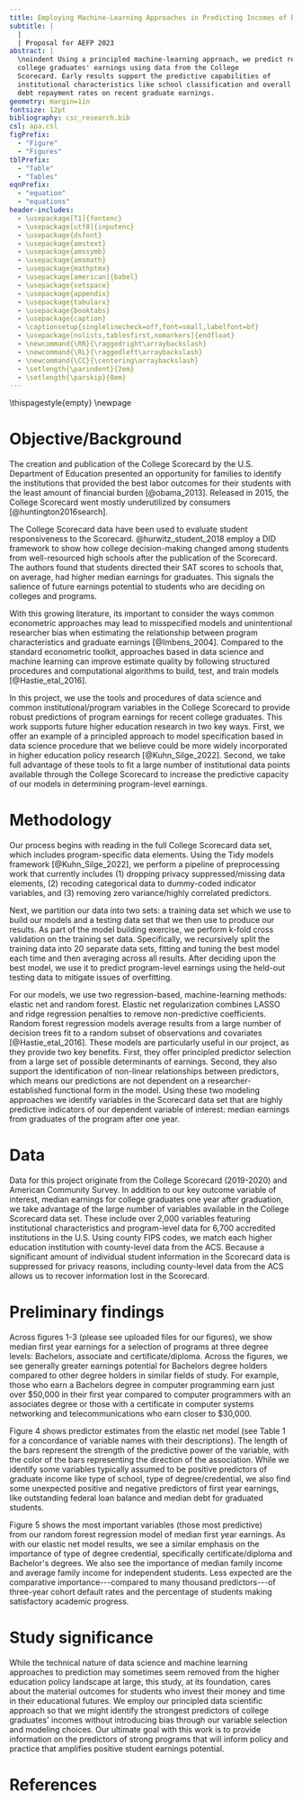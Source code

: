 ```yaml
---
title: Employing Machine-Learning Approaches in Predicting Incomes of Recent College Graduates
subtitle: |
  | 
  | Proposal for AEFP 2023
abstract: |
  \noindent Using a principled machine-learning approach, we predict recent
  college graduates' earnings using data from the College
  Scorecard. Early results support the predictive capabilities of
  institutional characteristics like school classification and overall
  debt repayment rates on recent graduate earnings.
geometry: margin=1in
fontsize: 12pt
bibliography: csc_research.bib
csl: apa.csl
figPrefix:
  - "Figure"
  - "Figures"
tblPrefix:
  - "Table"
  - "Tables"
eqnPrefix:
  - "equation"
  - "equations"
header-includes:
  - \usepackage[T1]{fontenc}
  - \usepackage[utf8]{inputenc}
  - \usepackage{dsfont}
  - \usepackage{amstext}
  - \usepackage{amssymb}
  - \usepackage{amsmath}
  - \usepackage{mathptmx}
  - \usepackage[american]{babel}
  - \usepackage{setspace}
  - \usepackage{appendix}
  - \usepackage{tabularx}
  - \usepackage{booktabs}
  - \usepackage{caption}
  - \captionsetup{singlelinecheck=off,font=small,labelfont=bf}
  - \usepackage[nolists,tablesfirst,nomarkers]{endfloat}
  - \newcommand{\RR}{\raggedright\arraybackslash}
  - \newcommand{\RL}{\raggedleft\arraybackslash}
  - \newcommand{\CC}{\centering\arraybackslash}
  - \setlength{\parindent}{2em}
  - \setlength{\parskip}{0em}
---
```


<!-- first page settings -->
\thispagestyle{empty}
\newpage
<!-- \doublespacing --> 

# Objective/Background

The creation and publication of the College Scorecard by the
U.S. Department of Education presented an opportunity for families to
identify the institutions that provided the best labor outcomes for
their students with the least amount of financial burden
[@obama_2013]. Released in 2015, the College Scorecard went mostly
underutilized by consumers [@huntington2016search].

The College Scorecard data have been used to evaluate student
responsiveness to the Scorecard. @hurwitz_student_2018 employ a DID
framework to show how college decision-making changed among students
from well-resourced high schools after the publication of the
Scorecard.  The authors found that students directed their SAT scores
to schools that, on average, had higher median earnings for
graduates. This signals the salience of future earnings potential to
students who are deciding on colleges and programs.

With this growing literature, its important to consider the ways
common econometric approaches may lead to misspecified models and
unintentional researcher bias when estimating the relationship between
program characteristics and graduate earnings [@Imbens_2004]. Compared
to the standard econometric toolkit, approaches based in data science
and machine learning can improve estimate quality by following
structured procedures and computational algorithms to build, test, and
train models [@Hastie_etal_2016].

In this project, we use the tools and procedures of data science and
common institutional/program variables in the College Scorecard to
provide robust predictions of program earnings for recent college
graduates. This work supports future higher education research in two
key ways. First, we offer an example of a principled approach to model
specification based in data science procedure that we believe could be
more widely incorporated in higher education policy research
[@Kuhn_Silge_2022]. Second, we take full advantage of these tools to
fit a large number of institutional data points available through the
College Scorecard to increase the predictive capacity of our models in
determining program-level earnings.

# Methodology

<!--  to build subsequent models, add models -->
<!-- to built workflow and fit the models to resampled data. We then -->
<!-- perform tuning for both models to ensure maximum predictive capacity. -->


Our process begins with reading in the full College Scorecard data
set, which includes program-specific data elements. Using the Tidy
models framework [@Kuhn_Silge_2022], we perform a pipeline of
preprocessing work that currently includes (1) dropping privacy
suppressed/missing data elements, (2) recoding categorical data to
dummy-coded indicator variables, and (3) removing zero variance/highly
correlated predictors.

Next, we partition our data into two sets: a training data set which
we use to build our models and a testing data set that we then use to
produce our results. As part of the model building exercise, we
perform k-fold cross validation on the training set
data. Specifically, we recursively split the training data into 20
separate data sets, fitting and tuning the best model each time and
then averaging across all results. After deciding upon the best model,
we use it to predict program-level earnings using the held-out testing
data to mitigate issues of overfitting.

For our models, we use two regression-based, machine-learning methods:
elastic net and random forest. Elastic net regularization combines
LASSO and ridge regression penalties to remove non-predictive
coefficients. Random forest regression models average results from a
large number of decision trees fit to a random subset of observations
and covariates [@Hastie_etal_2016]. These models are particularly
useful in our project, as they provide two key benefits. First, they
offer principled predictor selection from a large set of possible
determinants of earnings. Second, they also support the identification
of non-linear relationships between predictors, which means our
predictions are not dependent on a researcher-established functional
form in the model. Using these two modeling approaches we identify
variables in the Scorecard data set that are highly predictive
indicators of our dependent variable of interest: median earnings from
graduates of the program after one year.

# Data 

Data for this project originate from the College Scorecard (2019-2020)
and American Community Survey. In addition to our key outcome variable
of interest, median earnings for college graduates one year after
graduation, we take advantage of the large number of variables
available in the College Scorecard data set. These include over 2,000
variables featuring institutional characteristics and program-level
data for 6,700 accredited institutions in the U.S. Using county FIPS
codes, we match each higher education institution with county-level
data from the ACS. Because a significant amount of individual student
information in the Scorecard data is suppressed for privacy reasons,
including county-level data from the ACS allows us to recover
information lost in the Scorecard.

# Preliminary findings

Across figures 1-3 (please see uploaded files for our figures), we
show median first year earnings for a selection of programs at three
degree levels: Bachelors, associate and certificate/diploma. Across
the figures, we see generally greater earnings potential for Bachelors
degree holders compared to other degree holders in similar fields of
study. For example, those who earn a Bachelors degree in computer
programming earn just over $50,000 in their first year compared to
computer programmers with an associates degree or those with a
certificate in computer systems networking and telecommunications who
earn closer to $30,000.

Figure 4 shows predictor estimates from the elastic net model (see
Table 1 for a concordance of variable names with their
descriptions). The length of the bars represent the strength of the
predictive power of the variable, with the color of the bars
representing the direction of the association. While we identify some
variables typically assumed to be positive predictors of graduate
income like type of school, type of degree/credential, we also find
some unexpected positive and negative predictors of first year
earnings, like outstanding federal loan balance and median debt for
graduated students.

<!-- Both the elastic net and random forest regression models produced -->
<!-- estimates to inform the predictive capabilities of certain -->
<!-- program/institutional characteristics. -->

Figure 5 shows the most important variables (those most predictive)  
from our random forest regression model of median first year
earnings. As with our elastic net model results, we see a similar
emphasis on the importance of type of degree credential, specifically
certificate/diploma and Bachelor's degrees. We also see the importance
of median family income and average family income for independent
students. Less expected are the comparative importance---compared to
many thousand predictors---of three-year cohort default rates and the
percentage of students making satisfactory academic progress.

# Study significance

While the technical nature of data science and machine learning
approaches to prediction may sometimes seem removed from the higher
education policy landscape at large, this study, at its foundation,
cares about the material outcomes for students who invest their money
and time in their educational futures. We employ our principled data
scientific approach so that we might identify the strongest predictors
of college graduates' incomes without introducing bias through our
variable selection and modeling choices. Our ultimate goal with this
work is to provide information on the predictors of strong programs
that will inform policy and practice that amplifies positive student
earnings potential.

<!-- Ultimately, this project serves not only as a new venture that -->
<!-- coalesces machine learning and higher education research to estimate -->
<!-- student earnings, but has the potential to provide more accurate -->
<!-- estimates of first year program-level earnings than would otherwise be -->
<!-- achieved through typical econometric approaches. -->

# References

